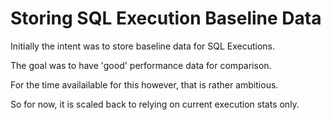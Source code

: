 
Storing SQL Execution Baseline Data
===================================

Initially the intent was to store baseline data for SQL Executions.

The goal was to have 'good' performance data for comparison.

For the time availailable for this however, that is rather ambitious.

So for now, it is scaled back to relying on current execution stats only.

